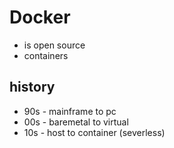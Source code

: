 # Docker

- is open source
- containers

## history

- 90s - mainframe to pc
- 00s - baremetal to virtual
- 10s - host to container (severless)
